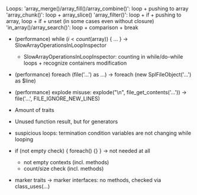 Loops:
    'array_merge()/array_fill()/array_combine()': loop + pushing to array
    'array_chunk()':                              loop + array_slice()
    'array_filter()':                             loop + if + pushing to array, loop + if + unset (in some cases even without closure)
    'in_array()/array_search()':                  loop + comparison + break

- (performance) while ($i < count($array)) { ... } -> SlowArrayOperationsInLoopInspector
    - SlowArrayOperationsInLoopInspector: counting in while/do-while loops + recognize containers modification
- (performance) foreach (file('...') as ...) -> foreach (new SplFileObject('...') as $line)
- (performance) explode misuse: explode("\n", file_get_contents('...')) -> file('...', FILE_IGNORE_NEW_LINES)

- Amount of traits
- Unused function result, but for generators
- suspicious loops: termination condition variables are not changing while looping
- if (not empty check) { foreach() {} } -> not needed at all
    - not empty contexts (incl. methods)
    - count/size check (incl. methods)
- marker traits -> marker interfaces: no methods, checked via class_uses(...)

